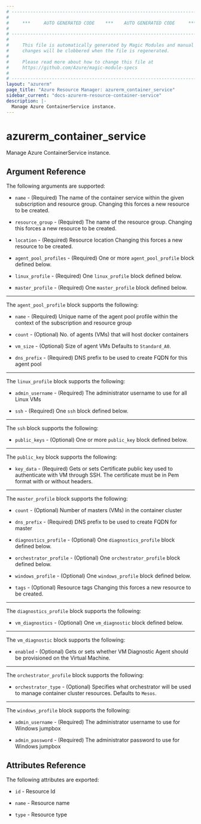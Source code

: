 ```yaml
---
# ----------------------------------------------------------------------------
#
#     ***     AUTO GENERATED CODE    ***    AUTO GENERATED CODE     ***
#
# ----------------------------------------------------------------------------
#
#     This file is automatically generated by Magic Modules and manual
#     changes will be clobbered when the file is regenerated.
#
#     Please read more about how to change this file at
#     https://github.com/Azure/magic-module-specs
#
# ----------------------------------------------------------------------------
layout: "azurerm"
page_title: "Azure Resource Manager: azurerm_container_service"
sidebar_current: "docs-azurerm-resource-container-service"
description: |-
  Manage Azure ContainerService instance.
---
```


# azurerm_container_service

Manage Azure ContainerService instance.


## Argument Reference

The following arguments are supported:

* `name` - (Required) The name of the container service within the given subscription and resource group. Changing this forces a new resource to be created.

* `resource_group` - (Required) The name of the resource group. Changing this forces a new resource to be created.

* `location` - (Required) Resource location Changing this forces a new resource to be created.

* `agent_pool_profiles` - (Required) One or more `agent_pool_profile` block defined below.

* `linux_profile` - (Required) One `linux_profile` block defined below.

* `master_profile` - (Required) One `master_profile` block defined below.

---

The `agent_pool_profile` block supports the following:

* `name` - (Required) Unique name of the agent pool profile within the context of the subscription and resource group

* `count` - (Optional) No. of agents (VMs) that will host docker containers

* `vm_size` - (Optional) Size of agent VMs Defaults to `Standard_A0`.

* `dns_prefix` - (Required) DNS prefix to be used to create FQDN for this agent pool

---

The `linux_profile` block supports the following:

* `admin_username` - (Required) The administrator username to use for all Linux VMs

* `ssh` - (Required) One `ssh` block defined below.


---

The `ssh` block supports the following:

* `public_keys` - (Optional) One or more `public_key` block defined below.


---

The `public_key` block supports the following:

* `key_data` - (Required) Gets or sets Certificate public key used to authenticate with VM through SSH. The certificate must be in Pem format with or without headers.

---

The `master_profile` block supports the following:

* `count` - (Optional) Number of masters (VMs) in the container cluster

* `dns_prefix` - (Required) DNS prefix to be used to create FQDN for master

* `diagnostics_profile` - (Optional) One `diagnostics_profile` block defined below.

* `orchestrator_profile` - (Optional) One `orchestrator_profile` block defined below.

* `windows_profile` - (Optional) One `windows_profile` block defined below.

* `tags` - (Optional) Resource tags Changing this forces a new resource to be created.

---

The `diagnostics_profile` block supports the following:

* `vm_diagnostics` - (Optional) One `vm_diagnostic` block defined below.


---

The `vm_diagnostic` block supports the following:

* `enabled` - (Optional) Gets or sets whether VM Diagnostic Agent should be provisioned on the Virtual Machine.

---

The `orchestrator_profile` block supports the following:

* `orchestrator_type` - (Optional) Specifies what orchestrator will be used to manage container cluster resources. Defaults to `Mesos`.

---

The `windows_profile` block supports the following:

* `admin_username` - (Required) The administrator username to use for Windows jumpbox

* `admin_password` - (Required) The administrator password to use for Windows jumpbox

## Attributes Reference

The following attributes are exported:

* `id` - Resource Id

* `name` - Resource name

* `type` - Resource type
